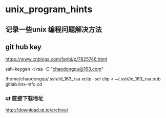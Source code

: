 # unix_program_hints
## 记录一些unix 编程问题解决方法

## git hub key

https://www.cnblogs.com/fanbi/p/7825746.html

ssh-keygen -t rsa -C "chaodongqu@163.com"

/home/chaodongqu/.ssh/id_163_rsa
xclip -sel clip < ~/.ssh/id_163_rsa.pub
gitlab.linx-info.cd

### qt 直接下载地址
http://download.qt.io/archive/
